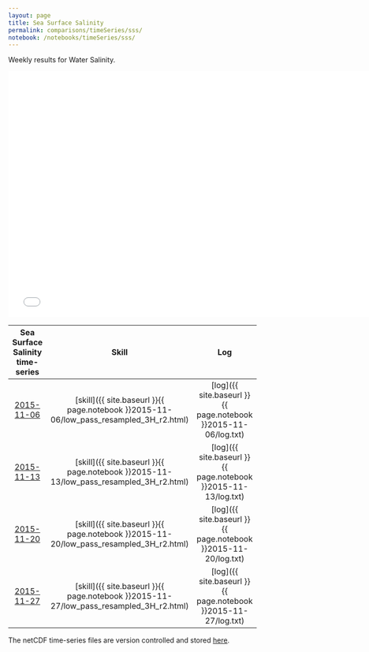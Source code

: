 ```yaml
---
layout: page
title: Sea Surface Salinity
permalink: comparisons/timeSeries/sss/
notebook: /notebooks/timeSeries/sss/
---
```


Weekly results for Water Salinity.

<iframe width="750" height="500" frameBorder="0" src="{{ site.baseurl }}{{ page.notebook }}2015-11-27/mapa.html" name="iframe"> <p>Your browser does not support iframes.</p> </iframe>


| Sea Surface Salinity time-series                                                                   | Skill                                                                | Log                                                            |
|:--------------------------------------------------------------------------------------------------:|:--------------------------------------------------------------------:|:--------------------------------------------------------------:|
| <a href="{{ site.baseurl }}{{ page.notebook }}2015-11-06/mapa.html" target="iframe">2015-11-06</a> | [skill]({{ site.baseurl }}{{ page.notebook }}2015-11-06/low_pass_resampled_3H_r2.html)  | [log]({{ site.baseurl }}{{ page.notebook }}2015-11-06/log.txt) |
| <a href="{{ site.baseurl }}{{ page.notebook }}2015-11-13/mapa.html" target="iframe">2015-11-13</a> | [skill]({{ site.baseurl }}{{ page.notebook }}2015-11-13/low_pass_resampled_3H_r2.html)  | [log]({{ site.baseurl }}{{ page.notebook }}2015-11-13/log.txt) |
| <a href="{{ site.baseurl }}{{ page.notebook }}2015-11-20/mapa.html" target="iframe">2015-11-20</a> | [skill]({{ site.baseurl }}{{ page.notebook }}2015-11-20/low_pass_resampled_3H_r2.html)  | [log]({{ site.baseurl }}{{ page.notebook }}2015-11-20/log.txt) |
| <a href="{{ site.baseurl }}{{ page.notebook }}2015-11-27/mapa.html" target="iframe">2015-11-27</a> | [skill]({{ site.baseurl }}{{ page.notebook }}2015-11-27/low_pass_resampled_3H_r2.html)  | [log]({{ site.baseurl }}{{ page.notebook }}2015-11-27/log.txt) |

The netCDF time-series files are version controlled and stored [here](https://github.com/ocefpaf/secoora/tree/gh-pages/notebooks/timeSeries/sss).

